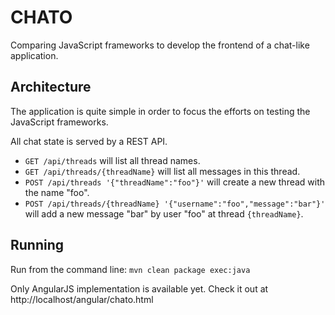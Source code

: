 CHATO
=====

Comparing JavaScript frameworks to develop the frontend of a chat-like application.

Architecture
------------

The application is quite simple in order to focus the efforts on testing the JavaScript frameworks.

All chat state is served by a REST API.

- `GET /api/threads` will list all thread names.
- `GET /api/threads/{threadName}` will list all messages in this thread.
- `POST /api/threads '{"threadName":"foo"}'` will create a new thread with the name "foo".
- `POST /api/threads/{threadName} '{"username":"foo","message":"bar"}'` will add a new message "bar" by user "foo" at thread `{threadName}`.

Running
-------

Run from the command line: `mvn clean package exec:java`

Only AngularJS implementation is available yet. Check it out at http://localhost/angular/chato.html
